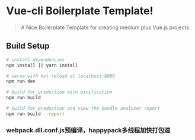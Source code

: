 # Vue-cli Boilerplate Template!

> A Nice Boilerplate Template for creating medium plus Vue.js projects

## Build Setup

``` bash
# install dependencies
npm install || yarn install

# serve with hot reload at localhost:8080
npm run dev

# build for production with minification
npm run build

# build for production and view the bundle analyzer report
npm run build --report
```
### webpack.dll.conf.js预编译，happypack多线程加快打包速
